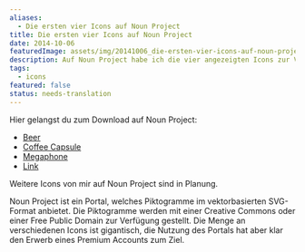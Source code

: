 ```yaml
---
aliases:
  - Die ersten vier Icons auf Noun Project
title: Die ersten vier Icons auf Noun Project
date: 2014-10-06
featuredImage: assets/img/20141006_die-ersten-vier-icons-auf-noun-project.png
description: Auf Noun Project habe ich die vier angezeigten Icons zur Verfügung gestellt.
tags:
  - icons
featured: false
status: needs-translation
---
```

Hier gelangst du zum Download auf Noun Project:

- [Beer](http://thenounproject.com/term/beer/53973/)
- [Coffee Capsule](http://thenounproject.com/term/coffee-capsule/17251/)
- [Megaphone](http://thenounproject.com/term/megaphone/17250/)
- [Link](http://thenounproject.com/term/link/17247/)

Weitere Icons von mir auf Noun Project sind in Planung.

Noun Project ist ein Portal, welches Piktogramme im vektorbasierten SVG-Format anbietet. Die Piktogramme werden mit einer Creative Commons oder einer Free Public Domain zur Verfügung gestellt. Die Menge an verschiedenen Icons ist gigantisch, die Nutzung des Portals hat aber klar den Erwerb eines Premium Accounts zum Ziel.
